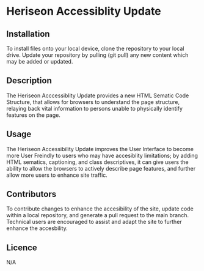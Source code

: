# Heriseon Accessiblity Update

## Installation

To install files onto your local device, clone the repository to your local drive. Update your repository by pulling (git pull) any new content which may be added or updated. 

## Description

The Heriseon Acccessiblity Update provides a new HTML Sematic Code Structure, that allows for browsers to understand the page structure, relaying back vital information to persons unable to physically identify features on the page.

## Usage

The Heriseon Accessibility Update improves the User Interface to become more User Freindly to users who may have accesiblity limitations; by adding HTML sematics, captioning, and class descriptives, it can give users the ability to allow the browsers to actively describe page features, and further allow more users to enhance site traffic. 

## Contributors
To contribute changes to enhance the accesibility of the site, update code within a local repository, and generate a pull request to the main branch. Technical users are encouraged to assist and adapt the site to further enhance the accesbility. 

## Licence
N/A
